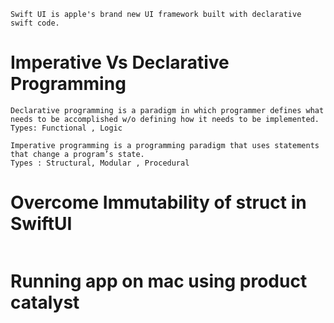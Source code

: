 ```
Swift UI is apple's brand new UI framework built with declarative swift code.
```

# Imperative Vs Declarative Programming

```
Declarative programming is a paradigm in which programmer defines what needs to be accomplished w/o defining how it needs to be implemented.
Types: Functional , Logic

Imperative programming is a programming paradigm that uses statements that change a program’s state.
Types : Structural, Modular , Procedural

```

# Overcome Immutability of struct in SwiftUI

```
```

# Running app on mac using product catalyst

```

```
